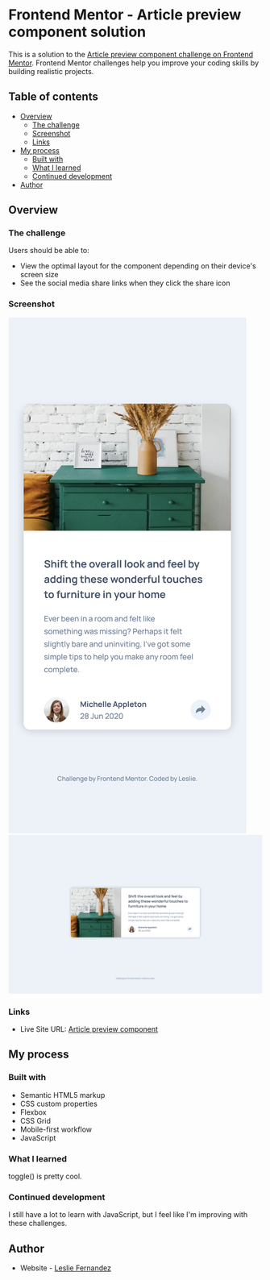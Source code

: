 # Frontend Mentor - Article preview component solution

This is a solution to the [Article preview component challenge on Frontend Mentor](https://www.frontendmentor.io/challenges/article-preview-component-dYBN_pYFT). Frontend Mentor challenges help you improve your coding skills by building realistic projects. 

## Table of contents

- [Overview](#overview)
  - [The challenge](#the-challenge)
  - [Screenshot](#screenshot)
  - [Links](#links)
- [My process](#my-process)
  - [Built with](#built-with)
  - [What I learned](#what-i-learned)
  - [Continued development](#continued-development)
- [Author](#author)

## Overview

### The challenge

Users should be able to:

- View the optimal layout for the component depending on their device's screen size
- See the social media share links when they click the share icon

### Screenshot

![](./assets/design/mobile-solution.png)
![](./assets/design/desktop-solution.png)

### Links

- Live Site URL: [Article preview component]()

## My process

### Built with

- Semantic HTML5 markup
- CSS custom properties
- Flexbox
- CSS Grid
- Mobile-first workflow
- JavaScript

### What I learned

toggle() is pretty cool.

### Continued development

I still have a lot to learn with JavaScript, but I feel like I'm improving with these challenges.

## Author

- Website - [Leslie Fernandez](https://github.com/leslief10)
